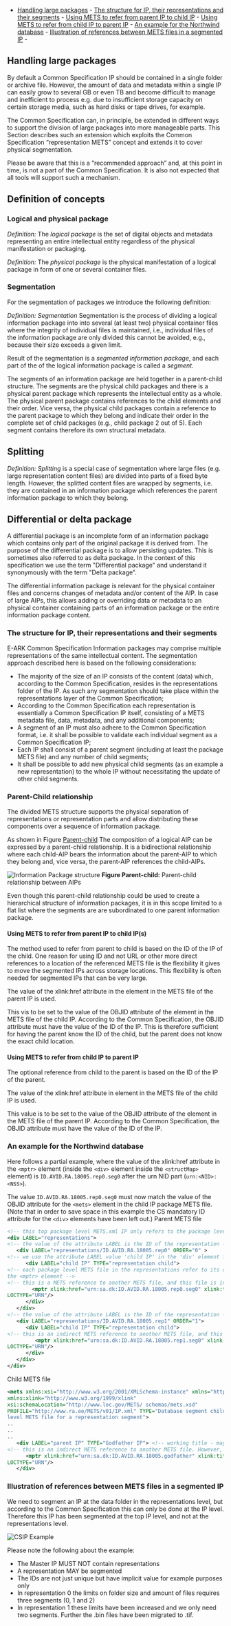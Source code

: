 - [Handling large packages](#handling-large-packages)
	    - [The structure for IP, their representations and their segments](#the-structure-for-ip-their-representations-and-their-segments)
	    - [Using METS to refer from parent IP to child IP](#using-mets-to-refer-from-parent-ip-to-child-ips)
	    - [Using METS to refer from child IP to parent IP](#using-mets-to-refer-from-child-ip-to-parent-ip)
	    - [An example for the Northwind database](#an-example-for-the-northwind-database)
	    - [Illustration of references between METS files in a segmented IP](#illustration-of-references-between-mets-files-in-a-segmented-ip)
	  -
## Handling large packages
By default a Common Specification IP should be contained in a single folder or archive file. However, the amount of data and metadata within a single IP can easily grow to several GB or even TB and become difficult to manage and inefficient to process e.g. due to insufficient storage capacity on certain storage media, such as hard disks or tape drives, for example.

The Common Specification can, in principle, be extended in different ways to support the division of large packages into more manageable parts. This Section describes such an extension which exploits the Common Specification “representation METS” concept and extends it to cover physical segmentation.

Please be aware that this is a “recommended approach” and, at this point in time, is not a part of the Common Specification. It is also not expected that all tools will support such a mechanism.

## Definition of concepts

### Logical and physical package

*Definition:* The *logical package* is the set of digital objects and metadata representing an entire intellectual entity regardless of the physical manifestation
or packaging.

*Definition:* The *physical package* is the physical manifestation of a logical package in form of one or several container files.

### Segmentation

For the segmentation of packages we introduce the following definition:

*Definition:* *Segmentation* Segmentation is the process of dividing a logical information package into into several (at least two) physical container files where the integrity of individual files is maintained, i.e., individual files of the information package are only divided this cannot be avoided, e.g., because their size exceeds a given limit. 

Result of the segmentation is a *segmented information package*, and each part of the of the logical information package is called a *segment*. 

The segments of an information package are held together in a parent-child structure. The segments are the physical child packages and there is a physical parent package which represents the intellectual entity as a whole. The physical parent package contains references to the child elements and their order. Vice versa, the physical child packages contain a reference to the parent package to which they belong and indicate their order in the complete set of child packages (e.g., child package 2 out of 5). Each segment contains therefore its own structural metadata.

## Splitting

*Definition:* *Splitting* is a special case of segmentation where large files (e.g. large representation content files) are divided into parts of a fixed byte length. However, the splitted content files are wrapped by segments, i.e. they are contained in an information package which references the parent information package to which they belong.

## Differential or delta package

A differential package is an incomplete form of an information package which contains only part of the original package it is derived from. The purpose of the differential package is to allow persisting updates. This is sometimes also referred to as delta package. In the context of this specification we use the term "Differential package" and understand it synonymously with the term "Delta package".

The differential information package is relevant for the physical container files and concerns changes of metadata and/or content of the AIP. In case of large AIPs, this allows adding or overriding data or metadata to an physical container containing parts of an information package or the entire information package content.

### The structure for IP, their representations and their segments
E-ARK Common Specification Information packages may comprise multiple representations of the same intellectual content. The segmentation approach described here is based on the following considerations:

- The majority of the size of an IP consists of the content (data) which, according to the Common Specification, resides in the representations folder of the IP. As such any segmentation should take place within the representations layer of the Common Specification;
- According to the Common Specification each representation is essentially a Common Specification IP itself, consisting of a METS metadata file, data, metadata, and any additional components;
- A segment of an IP must also adhere to the Common Specification format, i.e. it shall be possible to validate each individual segment as a Common Specification IP;
- Each IP shall consist of a parent segment (including at least the package METS file) and any number of child segments;
- It shall be possible to add new physical child segments (as an example a new representation) to the whole IP without necessitating the update of other child segments.

### Parent-Child relationship

The divided METS structure supports the physical separation of representations or representation parts and allow distributing these components over a sequence of information package.

As shown in Figure [Parent-child](#fig-parent-child) The composition of a logical AIP can be expressed by a parent-child relationship. It is a bidirectional relationship where each child-AIP bears the information about the parent-AIP to which they belong and, vice versa, the parent-AIP references the child-AIPs.

<a name="fig-parent-child"></a>
![Information Package structure](figs/visio/fig_parent_child.svg "Parent-child relationship between information package.")
**Figure Parent-child:**
Parent-child relationship between AIPs

Even though this parent-child relationship could be used to create a hierarchical structure of information packages, it is in this scope limited to a flat list where the segments are are subordinated to one parent information package.

#### Using METS to refer from parent IP to child IP(s)
The method used to refer from parent to child is based on the ID of the IP of the child. One reason for using ID and not URL or other more direct references to a location of the referenced METS file is the flexibility it gives to move the segmented IPs across storage locations. This flexibility is often needed for segmented IPs that can be very large.

The value of the xlink:href attribute in the <mptr> element in the METS file of the parent IP is used.

This vis to be set to the value of the OBJID attribute of the <mets> element in the METS file of the child IP. According to the Common Specification, the OBJID attribute must have the value of the ID of the IP. This is therefore sufficient for having the parent know the ID of the child, but the parent does not know the exact child location.

#### Using METS to refer from child IP to parent IP
The optional reference from child to the parent is based on the ID of the IP of the parent.

The value of the xlink:href attribute in <mptr> element in the METS file of the child IP is used.

This value is to be set to the value of the OBJID attribute of the <mets> element in the METS file of the parent IP. According to the Common Specification, the OBJID attribute must have the value of the ID of the
IP.

### An example for the Northwind database
Here follows a partial example, where the value of the xlink:href attribute in the `<mptr>` element (inside the `<div>` element inside the `<structMap>` element) is `ID.AVID.RA.18005.rep0.seg0` after the urn NID part (`urn:<NID>:<NSS>`).

The value `ID.AVID.RA.18005.rep0.seg0` must now match the value of the OBJID attribute for the `<mets>` element in the child IP package METS file.
(Note that in order to save space in this example the CS mandatory ID attribute for the `<div>` elements have been left out.)
Parent METS file

```xml
<!-- this top package level METS.xml IP only refers to the package level METS files in the representations using the <mptr> element -->
<div LABEL="representations">
<!-- the value of the attribute LABEL is the ID of the representation -->
   <div LABEL="representations/ID.AVID.RA.18005.rep0" ORDER="0" >
<!-- we use the attribute LABEL value 'child IP' in the 'div' element for representations in accordance with the AIP spec.3.3.1.9 -->
      <div LABEL="child IP" TYPE="representation child">
<!-- each package level METS file in the representations refer to its own METS files in the segments and in the representations folder using
the <mptr> element -->
<!-- this is a METS reference to another METS file, and this file is in another segment -->
        <mptr xlink:href="urn:sa.dk:ID.AVID.RA.18005.rep0.seg0" xlink:title="package level METS file for representation 0" xlink:type="simple"
LOCTYPE="URN"/>
      </div>
   </div>
<!-- the value of the attribute LABEL is the ID of the representation -->
   <div LABEL="representations/ID.AVID.RA.18005.rep1" ORDER="1">
      <div LABEL="child IP" TYPE="representation child">
<!-- this is an indirect METS reference to another METS file, and this file is in another segment -->
         <mptr xlink:href="urn:sa.dk:ID.AVID.RA.18005.rep1.seg0" xlink:title="package level METS file for representation 1" xlink:type="simple"
LOCTYPE="URN"/>
      </div>
   </div>
</div>
```

Child METS file

```xml
<mets xmlns:xsi="http://www.w3.org/2001/XMLSchema-instance" xmlns="http://www.loc.gov/METS/"
xmlns:xlink="http://www.w3.org/1999/xlink"
xsi:schemaLocation="http://www.loc.gov/METS/ schemas/mets.xsd"
PROFILE="http://www.ra.ee/METS/v01/IP.xml" TYPE="Database segment child" OBJID="ID.AVID.RA.18005.rep0.seg0" LABEL="package
level METS file for a representation segment">
..
..
..
   <div LABEL="parent IP" TYPE="Godfather IP"> <!-- working title - maybe master IP is more appropriate -->
<!-- this is an indirect METS reference to another METS file. However, the referenced file is in another segment -->
      <mptr xlink:href="urn:sa.dk:ID.AVID.RA.18005.godfather" xlink:title="package level METS file for godfather IP" xlink:type="simple"
LOCTYPE="URN"/>
   </div>
```

### Illustration of references between METS files in a segmented IP
We need to segment an IP at the data folder in the representations level, but according to the Common Specification this can only be done at the IP level. Therefore this IP has been segmented at the top IP level, and not at the representations level.

![CSIP Example](figs/mets_file_ref.svg "Illustration of references between files.")

Please note the following about the example:

- The Master IP MUST NOT contain representations
- A representation MAY be segmented
- The IDs are not just unique but have implicit value for example purposes only
- In representation 0 the limits on folder size and amount of files requires three segments (0, 1 and 2)
- In representation 1 these limits have been increased and we only need two segments. Further the .bin files have been migrated to .tif.
